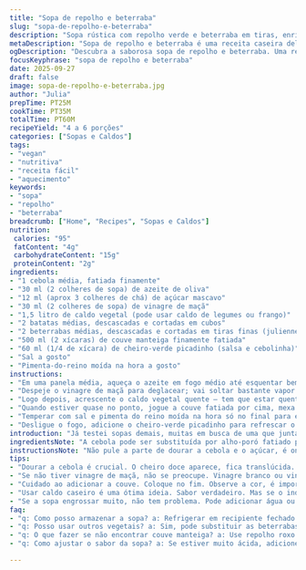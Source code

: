 ```yaml
---
title: "Sopa de repolho e beterraba"
slug: "sopa-de-repolho-e-beterraba"
description: "Sopa rústica com repolho verde e beterraba em tiras, enriquecida com batatas que dão textura e leveza. Usa caldo vegetal, para quem prefere opção vegana. Um toque agridoce com açúcar mascavo e vinagre de maçã traz profundidade, criando contraste interessante. Fácil de preparar: dourar cebola bem até ficar translúcida, liberar aromas antes de adicionar líquido. Apurado até legumes amaciarem e sabor se concentrar. Perfeita para dias frios, aquece corpo e alma. Pode-se usar couve manteiga em vez de repolho, e trocar o caldo conforme o que tiver em casa. Simples, saudável, cheio de memória afetiva e prático para o dia a dia."
metaDescription: "Sopa de repolho e beterraba é uma receita caseira deliciosa e saudável. Uma combinação perfeita para aquecer os dias frios."
ogDescription: "Descubra a saborosa sopa de repolho e beterraba. Uma receita nutritiva e reconfortante, ideal para almoços ou jantares práticos."
focusKeyphrase: "sopa de repolho e beterraba"
date: 2025-09-27
draft: false
image: sopa-de-repolho-e-beterraba.jpg
author: "Julia"
prepTime: PT25M
cookTime: PT35M
totalTime: PT60M
recipeYield: "4 a 6 porções"
categories: ["Sopas e Caldos"]
tags:
- "vegan"
- "nutritiva"
- "receita fácil"
- "aquecimento"
keywords:
- "sopa"
- "repolho"
- "beterraba"
breadcrumb: ["Home", "Recipes", "Sopas e Caldos"]
nutrition: 
 calories: "95"
 fatContent: "4g"
 carbohydrateContent: "15g"
 proteinContent: "2g"
ingredients:
- "1 cebola média, fatiada finamente"
- "30 ml (2 colheres de sopa) de azeite de oliva"
- "12 ml (aprox 3 colheres de chá) de açúcar mascavo"
- "30 ml (2 colheres de sopa) de vinagre de maçã"
- "1,5 litro de caldo vegetal (pode usar caldo de legumes ou frango)"
- "2 batatas médias, descascadas e cortadas em cubos"
- "2 beterrabas médias, descascadas e cortadas em tiras finas (julienne)"
- "500 ml (2 xícaras) de couve manteiga finamente fatiada"
- "60 ml (1/4 de xícara) de cheiro-verde picadinho (salsa e cebolinha)"
- "Sal a gosto"
- "Pimenta-do-reino moída na hora a gosto"
instructions:
- "Em uma panela média, aqueça o azeite em fogo médio até esquentar bem, mas sem fumar. Coloque a cebola e mexa com colher de pau. Quando ela ficar translúcida e começar a dourar nas bordas — aquele cheiro doce já aparece — jogue o açúcar mascavo, mexendo para dissolver e caramelizar levemente. Isso vai dar um fundo de sabor mais robusto."
- "Despeje o vinagre de maçã para deglacear; vai soltar bastante vapor e barulho de 'chilique' da panela. Raspando o fundo com a colher, levanta tudo que grudou e traz o sabor confinado ali. Se não tiver vinagre de maçã, coloque vinagre branco comum ou vinho branco seco — mas o de maçã é menos agressivo e mais aromático."
- "Logo depois, acrescente o caldo vegetal quente — tem que estar quente para não quebrar o ritmo do cozimento — as batatas em cubos e as beterrabas em tirinhas. Suba o fogo e espere ferver. Assim que borbulhar, diminua para fogo baixo/médio, cubra parcialmente com uma tampa e deixe cozinhar em fogo baixo por uns 30 minutos. Mexa de vez em quando para não colar no fundo e note quando as batatas estiverem macias, espetar com garfo é o teste."
- "Quando estiver quase no ponto, jogue a couve fatiada por cima, mexa suavemente para murchar e misturar, deixando cozinhar por mais 5 minutos ou até a couve ficar brilhante e macia — mas sem perder cor. Isso preserva textura e nutrientes."
- "Temperar com sal e pimenta do reino moída na hora só no final para evitar que o vegetal cozinhe demais por causa do sal. Ajuste a acidez se quiser mais vibrante, jogando mais vinagre ou uma pitada extra de açúcar e siga mexendo para balancear o conjunto."
- "Desligue o fogo, adicione o cheiro-verde picadinho para refrescar o prato com aroma e cor. Sirva quente, acompanhando com pão rústico ou torresmo crocante, dependendo da ocasião e escolha pessoal. Essa sopa rende bem, esfriando fica densa, esquente de novo com um fio de azeite e está pronta para outra rodada."
introduction: "Já testei sopas demais, muitas em busca de uma que junta sabor e simplicidade na medida certa. Esta de repolho e beterraba é dessas que surpreendem pela textura e aroma, sem pedir muita técnica ou ingredientes raros. O segredo? Dourar a cebola com açúcar antes do líquido, essa mistura de doce e ácido do vinagre traz um contraste que realça o dulçor natural das beterrabas e a rusticidade do repolho. O toque do cheiro-verde fresco no final renova todo o prato. É versátil, vai bem em almoço de domingo ou janta prática na semana, sem complicação. Aprende a reconhecer o ponto pelo aroma que começa a adoçar e visual do repolho brilhante, não tem erro."
ingredientsNote: "A cebola pode ser substituída por alho-poró fatiado para sabor mais suave. O açúcar mascavo dá um toque caramelizado que equilibra a acidez do vinagre de maçã, mas pode usar mel ou açúcar demerara se quiser outra complexidade. Use caldo caseiro sempre que possível, caldo industrializado funciona mas perde um pouco no sabor. Beterraba fresca é essencial, mas se quiser agilizar, pode usar beterraba cozida já cortada (reduz o cozimento). Couve manteiga é minha preferida pela textura firme, mas repolho roxo ou acelga entram bem também. O cheiro-verde confere frescor; sem ele, salsinha fresca funciona. Sal e pimenta use sem moderação, são o tempero que une tudo."
instructionsNote: "Não pule a parte de dourar a cebola e o açúcar, é onde o sabor ganha corpo e camada extra. Na hora de despejar o caldo, ele deve estar quente para manter o cozimento ativo, assim não perde tempo e não esfriar a panela. Preste atenção no tempo de cozimento das batatas: elas são o termômetro da sopa pronta, se desmancharem muito vira purê, se estiverem firmes o caldo fica excessivamente rústico. A couve entra só no final para evitar que murche demais e perca o verde vibrante. Tempera só no fim para evitar legumes cozidos demais e gosto apagado. Experimentar o caldo antes de salgar é fundamental para não errar na dose. Finalizar com cheiro-verde devolve frescor e cor, além de um aroma que estimula o apetite. Se a sopa ficar muito grossa depois de fria, adicione água ou caldo ao reaquecer, ajustando tempero depois."
tips:
- "Dourar a cebola é crucial. O cheiro doce aparece, fica translúcida. Quando começa a dourar, é hora de adicionar o açúcar mascavo. Carameliza um pouco. Assim, o sabor vira robusto. Não pule isso. Se errar, o gosto pode ficar sem graça."
- "Se não tiver vinagre de maçã, não se preocupe. Vinagre branco ou vinho podem ser usados. O gosto muda um pouco, mas funciona. Sempre use caldo quente para não quebrar o cozimento. Se o caldo estiver frio, as batatas demoram mais para cozinhar."
- "Cuidado ao adicionar a couve. Coloque no fim. Observe a cor, é importante que fique vibrante. A couve não pode murchar demais. Isso estraga a textura. E o frescor? Menos sabor se deixar muito tempo no fogo."
- "Usar caldo caseiro é uma ótima ideia. Sabor verdadeiro. Mas se o industrializado é o que tem, tudo bem. Só perde um pouquinho no sabor. Quanto ao sal, sempre experimente antes de adicionar. Caldo rouba o gosto se salgar demais."
- "Se a sopa engrossar muito, não tem problema. Pode adicionar água ou caldo ao reaquecer. Assim, fica mais leve. Outro truque? Deixe esfriar e veja se precisa ajustar o tempero depois. O aroma deve ser marcante e o visual, atraente."
faq:
- "q: Como posso armazenar a sopa? a: Refrigerar em recipiente fechado. Dura até 4 dias. Se quiser congelar, faça em porções. Assim, descongela mais fácil. Até 3 meses."
- "q: Posso usar outros vegetais? a: Sim, pode substituir as beterrabas por cenouras ou abóbora. Eles acrescentam sabor. Mas a textura muda um pouco. Tô sempre trocando ingredientes."
- "q: O que fazer se não encontrar couve manteiga? a: Use repolho roxo ou acelga. O gosto é diferente. Mas ainda fica bom. E o visual, bem bonito também."
- "q: Como ajustar o sabor da sopa? a: Se estiver muito ácida, adicione um pouco mais de açúcar mascavo. Não quer exagerar, mas isso ajuda a equilibrar. E sempre prove antes de servir."

---
```

